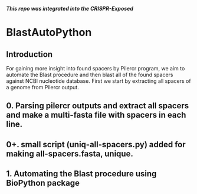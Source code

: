***This repo was integrated into the CRISPR-Exposed***

# BlastAutoPython

## Introduction

For gaining more insight into found spacers by Pilercr program, we aim to automate the Blast procedure and then blast all of the found spacers against NCBI nucleotide database.
First we start by extracting all spacers of a genome from Pilercr output.

## 0. Parsing pilercr outputs and extract all spacers and make a multi-fasta file with spacers in each line.

## 0+. small script (uniq-all-spacers.py) added for making all-spacers.fasta, unique. 

## 1. Automating the Blast procedure using BioPython package

